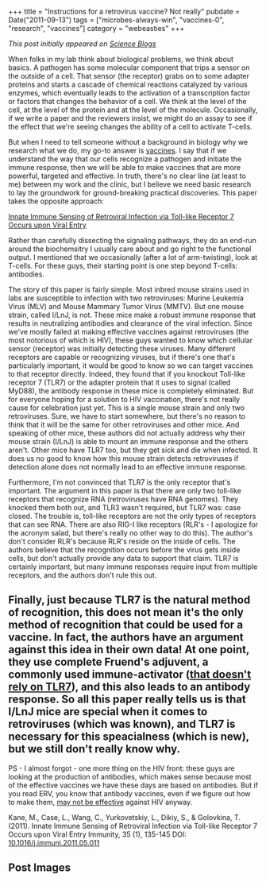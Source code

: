+++
title = "Instructions for a retrovirus vaccine? Not really"
pubdate = Date("2011-09-13")
tags = ["microbes-always-win", "vaccines-0", "research", "vaccines"]
category = "webeasties"
+++

_This post initially appeared on [Science Blogs](http://scienceblogs.com/webeasties)_

When folks in my lab think about biological problems, we think about basics. A pathogen has some molecular component that trips a sensor on the outside of a cell. That sensor (the receptor) grabs on to some adapter proteins and starts a cascade of chemical reactions catalyzed by various enzymes, which eventually leads to the activation of a transcription factor or factors that changes the behavior of a cell. We think at the level of the cell, at the level of the protein and at the level of the molecule. Occasionally, if we write a paper and the reviewers insist, we might do an assay to see if the effect that we're seeing changes the ability of a cell to activate T-cells.

But when I need to tell someone without a background in biology why we research what we do, my go-to answer is [vaccines](/tag/vaccines). I say that if we understand the way that our cells recognize a pathogen and initiate the immune response, then we will be able to make vaccines that are more powerful, targeted and effective. In truth, there's no clear line (at least to me) between my work and the clinic, but I believe we need basic research to lay the groundwork for ground-breaking practical discoveries. 
This paper takes the opposite approach:

[Innate Immune Sensing of Retroviral Infection via Toll-like Receptor 7 Occurs upon Viral Entry](http://www.sciencedirect.com.ezp-prod1.hul.harvard.edu/science/article/pii/S1074761311002251)

Rather than carefully dissecting the signaling pathways, they do an end-run around the biochemsitry I usually care about and go right to the functional output. I mentioned that we occasionally (after a lot of arm-twisting), look at T-cells. For these guys, their starting point is one step beyond T-cells: antibodies.

The story of this paper is fairly simple. Most inbred mouse strains used in labs are susceptible to infection with two retroviruses: Murine Leukemia Virus (MLV) and Mouse Mammary Tumor Virus (MMTV). But one mouse strain, called I/LnJ, is not. These mice make a robust immune response that results in neutralizing antibodies and clearance of the viral infection. Since we've mostly failed at making effective vaccines against retroviruses (the most notorious of which is HIV), these guys wanted to know which cellular sensor (receptor) was initially detecting these viruses. Many different receptors are capable or recognizing viruses, but if there's one that's particularly important, it would be good to know so we can target vaccines to that receptor directly. Indeed, they found that if you knockout Toll-like receptor 7 (TLR7) or the adapter protein that it uses to signal (called MyD88), the antibody response in these mice is completely eliminated. 
But for everyone hoping for a solution to HIV vaccination, there's not really cause for celebration just yet. This is a single mouse strain and only two retroviruses. Sure, we have to start somewhere, but there's no reason to think that it will be the same for other retroviruses and other mice. And speaking of other mice, these authors did not actually address why their mouse strain (I/LnJ) is able to mount an immune response and the others aren't. Other mice have TLR7 too, but they get sick and die when infected. It does us no good to know how this mouse strain detects retroviruses if detection alone does not normally lead to an effective immune response.

Furthermore, I'm not convinced that TLR7 is the only receptor that's important. The argument in this paper is that there are only two toll-like receptors that recognize RNA (retroviruses have RNA genomes). They knocked them both out, and TLR3 wasn't required, but TLR7 was: case closed. The trouble is, toll-like receptors are not the only types of receptors that can see RNA. There are also RIG-I like receptors (RLR's - I apologize for the acronym salad, but there's really no other way to do this). The author's don't consider RLR's because RLR's reside on the inside of cells. The authors believe that the recognition occurs before the virus gets inside cells, but don't actually provide any data to support that claim. TLR7 is certainly important, but many immune responses require input from multiple receptors, and the authors don't rule this out.

Finally, just because TLR7 is the natural method of recognition, this does not mean it's the only method of recognition that could be used for a vaccine. In fact, the authors have an argument against this idea in their own data! At one point, they use complete Fruend's adjuvent, a commonly used immune-activator ([that doesn't rely on TLR7](http://www.pnas.org/content/106/29/12061.abstract)), and this also leads to an antibody response. So all this paper really tells us is that I/LnJ mice are special when it comes to retroviruses (which was known), and TLR7 is necessary for this speacialness (which is new), but we still don't really know why. 
---

PS - I almost forgot - one more thing on the HIV front: these guys are looking at the production of antibodies, which makes sense because most of the effective vaccines we have these days are based on antibodies. But if you read ERV, you know that antibody vaccines, even if we figure out how to make them, [may not be effective](http://scienceblogs.com/erv/2010/03/hiv-1_vaccine_again_oh_shi-.php) against HIV anyway.

Kane, M., Case, L., Wang, C., Yurkovetskiy, L., Dikiy, S., & Golovkina, T. (2011). Innate Immune Sensing of Retroviral Infection via Toll-like Receptor 7 Occurs upon Viral Entry Immunity, 35 (1), 135-145 DOI: [10.1016/j.immuni.2011.05.011](review)

      
  

 ## Post Images


